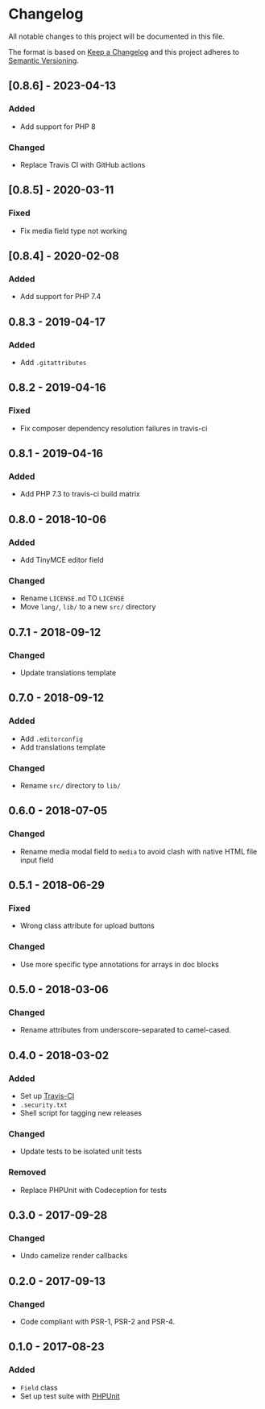 # Changelog

All notable changes to this project will be documented in this file.

The format is based on [Keep a Changelog](http://keepachangelog.com/en/1.0.0/)
and this project adheres to [Semantic Versioning](http://semver.org/spec/v2.0.0.html).

## [0.8.6] - 2023-04-13

### Added
- Add support for PHP 8

### Changed
- Replace Travis CI with GitHub actions

## [0.8.5] - 2020-03-11

### Fixed
- Fix media field type not working

## [0.8.4] - 2020-02-08

### Added
- Add support for PHP 7.4

## 0.8.3 - 2019-04-17

### Added
- Add `.gitattributes`

## 0.8.2 - 2019-04-16

### Fixed
- Fix composer dependency resolution failures in travis-ci

## 0.8.1 - 2019-04-16

### Added
- Add PHP 7.3 to travis-ci build matrix

## 0.8.0 - 2018-10-06

### Added
- Add TinyMCE editor field

### Changed
- Rename `LICENSE.md` TO `LICENSE`
- Move `lang/`, `lib/` to a new `src/` directory

## 0.7.1 - 2018-09-12

### Changed
- Update translations template

## 0.7.0 - 2018-09-12

### Added
- Add `.editorconfig`
- Add translations template

### Changed
- Rename `src/` directory to `lib/`

## 0.6.0 - 2018-07-05

### Changed
- Rename media modal field to `media` to avoid clash with native HTML file input field

## 0.5.1 - 2018-06-29

### Fixed
- Wrong class attribute for upload buttons

### Changed
- Use more specific type annotations for arrays in doc blocks

## 0.5.0 - 2018-03-06

### Changed
- Rename attributes from underscore-separated to camel-cased.

## 0.4.0 - 2018-03-02

### Added
- Set up [Travis-CI](https://travis-ci.org/GrottoPress/wordpress-field)
- `.security.txt`
- Shell script for tagging new releases

### Changed
- Update tests to be isolated unit tests

### Removed
- Replace PHPUnit with Codeception for tests

## 0.3.0 - 2017-09-28
### Changed
- Undo camelize render callbacks

## 0.2.0 - 2017-09-13
### Changed
- Code compliant with PSR-1, PSR-2 and PSR-4.

## 0.1.0 - 2017-08-23
### Added
- `Field` class
- Set up test suite with [PHPUnit](https://phpunit.de)
